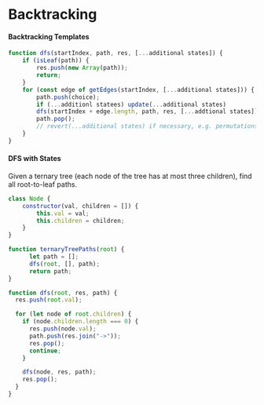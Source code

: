 # Backtracking

#### Backtracking Templates
```js
function dfs(startIndex, path, res, [...additional states]) {
    if (isLeaf(path)) {
        res.push(new Array(path));
        return;
    }
    for (const edge of getEdges(startIndex, [...additional states])) {
        path.push(choice);
        if (...additionl statees) update(...additional states)
        dfs(startIndex + edge.length, path, res, [...addtional states]);
        path.pop();
        // revert(...additional states) if necessary, e.g. permutations
    }
}
```

#### DFS with States
Given a ternary tree (each node of the tree has at most three children), find all root-to-leaf paths.
```js
class Node {
    constructor(val, children = []) {
        this.val = val;
        this.children = children;
    }
}

function ternaryTreePaths(root) {
      let path = [];
      dfs(root, [], path);
      return path;
}

function dfs(root, res, path) {
  res.push(root.val);

  for (let node of root.children) {
    if (node.children.length === 0) {
      res.push(node.val);
      path.push(res.join("->"));
      res.pop();
      continue;
    }

    dfs(node, res, path);
    res.pop();
  }
}
```
